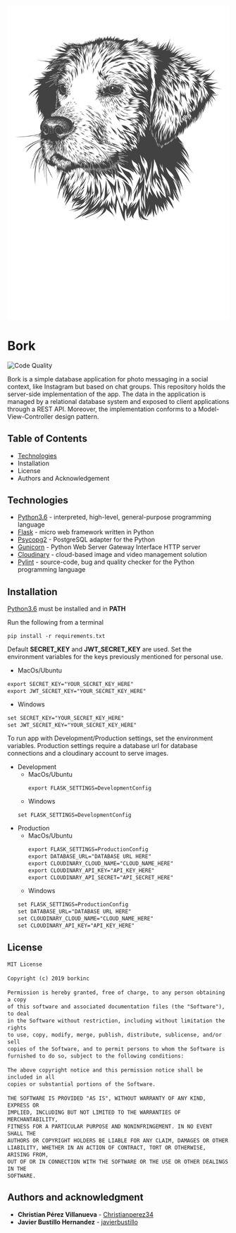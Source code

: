 ![Logo](https://github.com/borkinc/BorkGUI/blob/master/src/img/dog.svg)
# Bork

![Code Quality](https://img.shields.io/badge/pylint-8.93%2F10-brightgreen.svg)

Bork is a simple database application for photo messaging in a social context, like Instagram but based on chat groups. This repository holds the server-side implementation of the app. The data in the application is managed by a relational database system and exposed to client applications through a REST API. Moreover, the implementation conforms to a Model-View-Controller design pattern.
 
## Table of Contents
* [Technologies](#technologies)
* Installation
* License
* Authors and Acknowledgement

## Technologies
* [Python3.6](https://www.python.org/downloads/) - interpreted, high-level, general-purpose programming language
* [Flask](https://github.com/pallets/flask) - micro web framework written in Python
* [Psycopg2](http://initd.org/psycopg/) - PostgreSQL adapter for the Python
* [Gunicorn](https://gunicorn.org/) - Python Web Server Gateway Interface HTTP server
* [Cloudinary](https://github.com/cloudinary/pycloudinary) - cloud-based image and video management solution
* [Pylint](https://www.pylint.org/) - source-code, bug and quality checker for the Python programming language  

## Installation
[Python3.6](https://www.python.org/downloads/) must be installed and in **PATH**

Run the following from a terminal
```Shell
pip install -r requirements.txt
```

Default **SECRET_KEY** and **JWT_SECRET_KEY** are used. Set the environment variables for the keys previously mentioned for personal use. 

* MacOs/Ubuntu
``` Shell
export SECRET_KEY="YOUR_SECRET_KEY_HERE"
export JWT_SECRET_KEY="YOUR_SECRET_KEY_HERE"
```
* Windows
```Shell
set SECRET_KEY="YOUR_SECRET_KEY_HERE"
set JWT_SECRET_KEY="YOUR_SECRET_KEY_HERE"
```
To run app with Development/Production settings, set the environment variables. Production settings require a database url for database connections and a cloudinary account to serve images.
* Development
  * MacOs/Ubuntu
    ``` Shell
    export FLASK_SETTINGS=DevelopmentConfig
    ```
   * Windows
    ```Shell
    set FLASK_SETTINGS=DevelopmentConfig
    ```
* Production
  * MacOs/Ubuntu
    ``` Shell
    export FLASK_SETTINGS=ProductionConfig
    export DATABASE_URL="DATABASE URL HERE"
    export CLOUDINARY_CLOUD_NAME="CLOUD_NAME_HERE"
    export CLOUDINARY_API_KEY="API_KEY_HERE"
    export CLOUDINARY_API_SECRET="API_SECRET_HERE"
    ```
   * Windows
    ```Shell
    set FLASK_SETTINGS=ProductionConfig
    set DATABASE_URL="DATABASE URL HERE"
    set CLOUDINARY_CLOUD_NAME="CLOUD_NAME_HERE"
    set CLOUDINARY_API_KEY="API_KEY_HERE"
    
## License
```
MIT License

Copyright (c) 2019 borkinc

Permission is hereby granted, free of charge, to any person obtaining a copy
of this software and associated documentation files (the "Software"), to deal
in the Software without restriction, including without limitation the rights
to use, copy, modify, merge, publish, distribute, sublicense, and/or sell
copies of the Software, and to permit persons to whom the Software is
furnished to do so, subject to the following conditions:

The above copyright notice and this permission notice shall be included in all
copies or substantial portions of the Software.

THE SOFTWARE IS PROVIDED "AS IS", WITHOUT WARRANTY OF ANY KIND, EXPRESS OR
IMPLIED, INCLUDING BUT NOT LIMITED TO THE WARRANTIES OF MERCHANTABILITY,
FITNESS FOR A PARTICULAR PURPOSE AND NONINFRINGEMENT. IN NO EVENT SHALL THE
AUTHORS OR COPYRIGHT HOLDERS BE LIABLE FOR ANY CLAIM, DAMAGES OR OTHER
LIABILITY, WHETHER IN AN ACTION OF CONTRACT, TORT OR OTHERWISE, ARISING FROM,
OUT OF OR IN CONNECTION WITH THE SOFTWARE OR THE USE OR OTHER DEALINGS IN THE
SOFTWARE.
```

## Authors and acknowledgment
* **Christian Pérez Villanueva** - [Christianperez34](https://github.com/ChristianPerez34)
* **Javier Bustillo Hernandez** - [javierbustillo](https://github.com/javierbustillo)